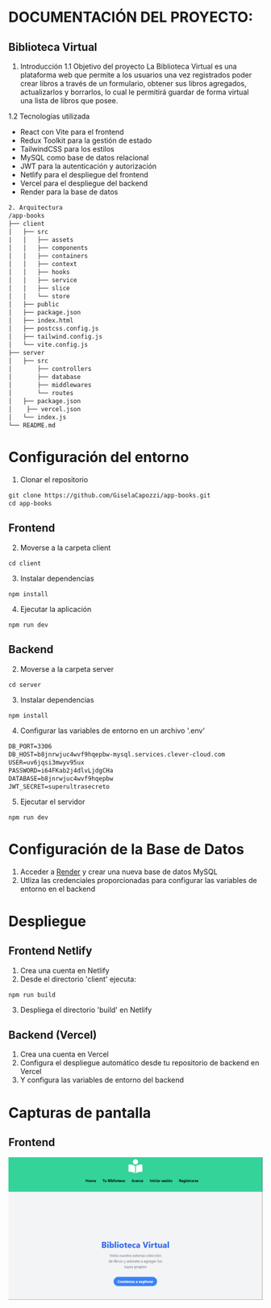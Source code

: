 # DOCUMENTACIÓN DEL PROYECTO:
## Biblioteca Virtual

1. Introducción
1.1 Objetivo del proyecto
La Biblioteca Virtual es una plataforma web que permite a los usuarios una vez registrados poder crear libros a través de un formulario, obtener sus libros agregados, actualizarlos y borrarlos, lo cual le permitirá guardar de forma virtual una lista de libros que posee.

1.2 Tecnologías utilizada
- React con Vite para el frontend
- Redux Toolkit para la gestión de estado
- TailwindCSS para los estilos
- MySQL como base de datos relacional
- JWT para la autenticación y autorización
- Netlify para el despliegue del frontend
- Vercel para el despliegue del backend
- Render para la base de datos

```
2. Arquitectura
/app-books
├── client
│   ├── src
|   │   ├── assets
│   │   ├── components
│   │   ├── containers
│   │   ├── context
│   │   ├── hooks
│   │   ├── service
│   │   ├── slice
│   │   └── store
│   ├── public
│   ├── package.json
│   ├── index.html
│   ├── postcss.config.js
│   ├── tailwind.config.js
│   └── vite.config.js
├── server
│   ├── src
│       ├── controllers
│       ├── database
│       ├── middlewares
│       └── routes
│   ├── package.json
│    ├── vercel.json
│   └── index.js
└── README.md
```

# Configuración del entorno

1. Clonar el repositorio
```
git clone https://github.com/GiselaCapozzi/app-books.git
cd app-books
```

## Frontend

2. Moverse a la carpeta client
```
cd client
```

3. Instalar dependencias
```
npm install
```

4. Ejecutar la aplicación
```
npm run dev
```

## Backend

2. Moverse a la carpeta server
```
cd server  
```

3. Instalar dependencias
```
npm install
```

4. Configurar las variables de entorno en un archivo '.env'
```
DB_PORT=3306
DB_HOST=b8jnrwjuc4wvf9hqepbw-mysql.services.clever-cloud.com
USER=uv6jqsi3mwyv95ux
PASSWORD=i64FKab2j4dlvLjdgCHa
DATABASE=b8jnrwjuc4wvf9hqepbw
JWT_SECRET=superultrasecreto
```

5. Ejecutar el servidor
```
npm run dev
```

# Configuración de la Base de Datos
1. Acceder a [Render](https://dashboard.render.com/) y crear una nueva base de datos MySQL
2. Utliza las credenciales proporcionadas para configurar las variables de entorno en el backend

# Despliegue
## Frontend Netlify

1. Crea una cuenta en Netlify
2. Desde el directorio 'client' ejecuta:
```
npm run build
```
3. Despliega el directorio 'build' en Netlify

## Backend (Vercel)
1. Crea una cuenta en Vercel
2. Configura el despliegue automático desde tu repositorio de backend en Vercel
3. Y configura las variables de entorno del backend

# Capturas de pantalla

## Frontend
![Alt text](image.png)
